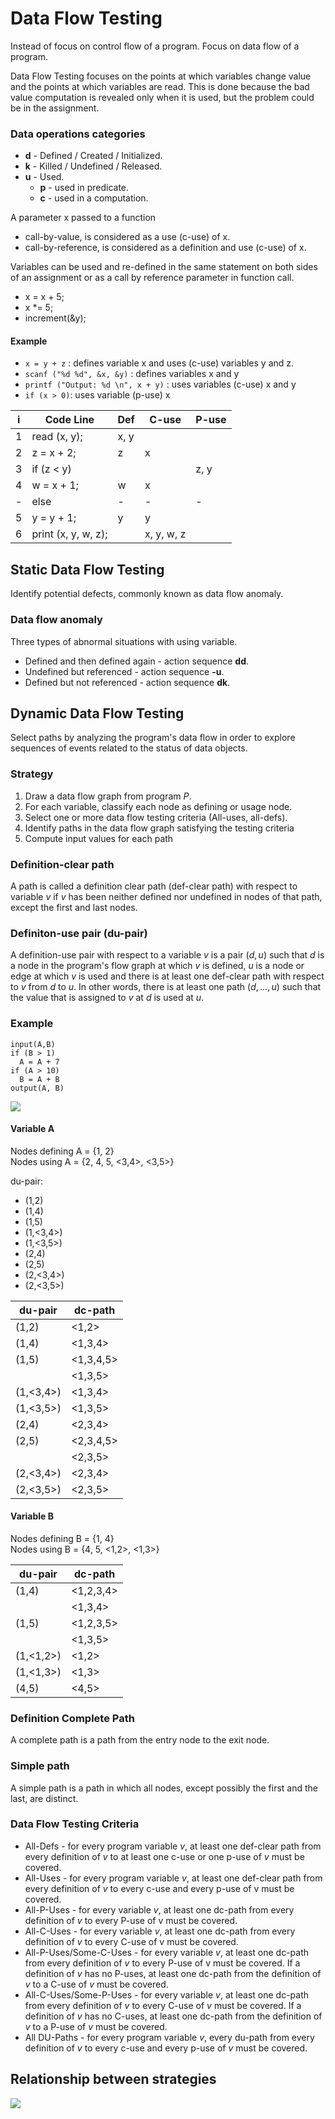 # Data Flow Testing

Instead of focus on control flow of a program. Focus on data flow of a program.

Data Flow Testing focuses on the points at which variables change value and the points at which variables are read. This is done because the bad value computation is revealed only when it is used, but the problem could be in the assignment.

### Data operations categories

- **d** - Defined / Created / Initialized.
- **k** - Killed / Undefined / Released.
- **u** - Used.
  - **p** - used in predicate.
  - **c** - used in a computation.

A parameter x passed to a function

- call-by-value, is considered as a use (c-use) of x.
- call-by-reference, is considered as a definition and use (c-use) of x.

Variables can be used and re-defined in the same statement on both sides of an assignment or as a call by reference parameter in function call.

- x = x + 5;
- x \*= 5;
- increment(&y);

#### Example

- `x = y + z` : defines variable x and uses (c-use) variables y and z.
- `scanf ("%d %d", &x, &y)` : defines variables x and y
- `printf ("Output: %d \n", x + y)` : uses variables (c-use) x and y
- `if (x > 0)`: uses variable (p-use) x

| i   | Code Line           | Def  | C-use      | P-use |
| --- | ------------------- | ---- | ---------- | ----- |
| 1   | read (x, y);        | x, y |
| 2   | z = x + 2;          | z    | x          |
| 3   | if (z < y)          |      |            | z, y  |
| 4   | w = x + 1;          | w    | x          |
| -   | else                | -    | -          | -     |
| 5   | y = y + 1;          | y    | y          |
| 6   | print (x, y, w, z); |      | x, y, w, z |

## Static Data Flow Testing

Identify potential defects, commonly known as data flow anomaly.

### Data flow anomaly

Three types of abnormal situations with using variable.

- Defined and then defined again - action sequence **dd**.
- Undefined but referenced - action sequence **-u**.
- Defined but not referenced - action sequence **dk**.

## Dynamic Data Flow Testing

Select paths by analyzing the program's data flow in order to explore sequences of events related to the status of data objects.

### Strategy

1. Draw a data flow graph from program $P$.
2. For each variable, classify each node as defining or usage node.
3. Select one or more data flow testing criteria (All-uses, all-defs).
4. Identify paths in the data flow graph satisfying the testing criteria
5. Compute input values for each path

### Definition-clear path

A path is called a definition clear path (def-clear path) with respect to variable $v$ if $v$ has
been neither defined nor undefined in nodes of that path, except the first and last nodes.

### Definiton-use pair (du-pair)

A definition-use pair with respect to a variable $v$ is a pair $(d,u)$ such that $d$ is a node in the program's flow graph at which $v$ is defined, $u$ is a node or edge at which $v$ is used and there is at least one def-clear path with respect to $v$ from $d$ to $u$. In other words, there is at least one path $(d, \dots, u)$ such that the value that is assigned to $v$ at $d$ is used at $u$.

### Example

```
input(A,B)
if (B > 1)
  A = A + 7
if (A > 10)
  B = A + B
output(A, B)
```

<img src="Imagens/10 - du-pair example.png">

#### Variable A

Nodes defining A = {1, 2}<br>
Nodes using A = {2, 4, 5, <3,4>, <3,5>}

du-pair:

- (1,2)
- (1,4)
- (1,5)
- (1,<3,4>)
- (1,<3,5>)
- (2,4)
- (2,5)
- (2,<3,4>)
- (2,<3,5>)

| du-pair   | dc-path   |
| --------- | --------- |
| (1,2)     | <1,2>     |
| (1,4)     | <1,3,4>   |
| (1,5)     | <1,3,4,5> |
|           | <1,3,5>   |
| (1,<3,4>) | <1,3,4>   |
| (1,<3,5>) | <1,3,5>   |
| (2,4)     | <2,3,4>   |
| (2,5)     | <2,3,4,5> |
|           | <2,3,5>   |
| (2,<3,4>) | <2,3,4>   |
| (2,<3,5>) | <2,3,5>   |

#### Variable B

Nodes defining B = {1, 4}<br>
Nodes using B = {4, 5, <1,2>, <1,3>}

| du-pair   | dc-path   |
| --------- | --------- |
| (1,4)     | <1,2,3,4> |
|           | <1,3,4>   |
| (1,5)     | <1,2,3,5> |
|           | <1,3,5>   |
| (1,<1,2>) | <1,2>     |
| (1,<1,3>) | <1,3>     |
| (4,5)     | <4,5>     |

### Definition Complete Path

A complete path is a path from the entry node to the exit node.

### Simple path

A simple path is a path in which all nodes, except possibly the first and the last, are distinct.

### Data Flow Testing Criteria

- All-Defs - for every program variable $v$, at least one def-clear path from every definition of $v$ to at least one c-use or one p-use of $v$ must be covered.
- All-Uses - for every program variable $v$, at least one def-clear path from every definition of $v$ to every c-use and every p-use of v must be covered.
- All-P-Uses - for every variable $v$, at least one dc-path from every definition of $v$ to
  every P-use of v must be covered.
- All-C-Uses - for every variable $v$, at least one dc-path from every definition of $v$ to
  every C-use of v must be covered.
- All-P-Uses/Some-C-Uses - for every variable $v$, at least one dc-path from every definition of $v$ to every P-use of v must be covered. If a definition of $v$ has no P-uses, at least one dc-path from the definition of $v$ to a C-use of $v$ must be covered.
- All-C-Uses/Some-P-Uses - for every variable $v$, at least one dc-path from every definition of $v$ to every C-use of $v$ must be covered. If a definition of $v$ has no C-uses, at least one dc-path from the definition of $v$ to a P-use of $v$ must be covered.
- All DU-Paths - for every program variable $v$, every du-path from every definition of $v$ to every c-use and every p-use of $v$ must be covered.

## Relationship between strategies

<img src="Imagens/10 - relationship between strategies.png">
